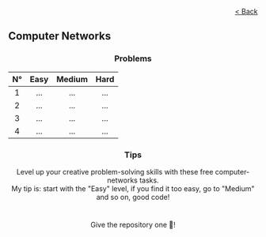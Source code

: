 <p align="right">
  <a href="../../../README.md">< Back</a>
</p>

<h2>Computer Networks</h2>

<h3 align="center">Problems</h3>

<div align="center">

| N° | Easy 	| Medium 	| Hard 	|
|:---: |:---:	|:---:	|:---:	|
| 1 | ...	| ... 	| ... 	|
| 2 | ... 	| ... 	| ... 	|
| 3 | ... 	| ... 	| ... 	|
| 4 | ... 	| ... 	| ... 	|

</div>

<h3 align="center">Tips</h3>

<p align="center">Level up your creative problem-solving skills with these free computer-networks tasks.
<br>
My tip is: start with the "Easy" level, if you find it too easy, go to "Medium" and so on, good code!</p>

#

<p align="center">Give the repository one 🌟!<p>
